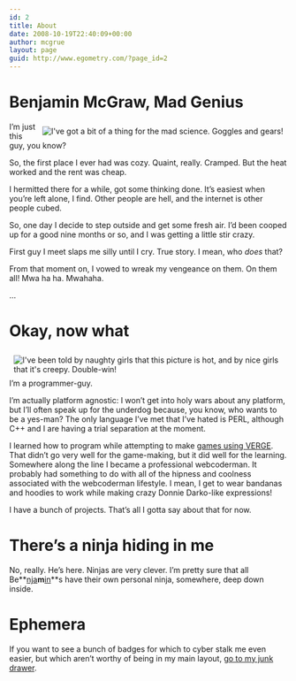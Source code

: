 ```yaml
---
id: 2
title: About
date: 2008-10-19T22:40:09+00:00
author: mcgrue
layout: page
guid: http://www.egometry.com/?page_id=2
---
```

# Benjamin McGraw, Mad Genius

<img src="/img/pics/ben_mad.jpg" alt="I've got a bit of a thing for the mad science. Goggles and gears!" border="0" style="float: right; padding: 8px;" /> 

I&#8217;m just this guy, you know?

So, the first place I ever had was cozy. Quaint, really. Cramped. But the heat worked and the rent was cheap.

I hermitted there for a while, got some thinking done. It&#8217;s easiest when you&#8217;re left alone, I find. Other people are hell, and the internet is other people cubed.

So, one day I decide to step outside and get some fresh air. I&#8217;d been cooped up for a good nine months or so, and I was getting a little stir crazy.

First guy I meet slaps me silly until I cry. True story. I mean, who _does_ that?

From that moment on, I vowed to wreak my vengeance on them. On them all! Mwa ha ha. Mwahaha.

&#8230;

# Okay, now what

<img src="/img/pics/creepy_ben.jpg" alt="I've been told by naughty girls that this picture is hot, and by nice girls that it's creepy. Double-win!" border="0" style="float: left; padding: 8px;" /> 

I&#8217;m a programmer-guy.

I&#8217;m actually platform agnostic: I won&#8217;t get into holy wars about any platform, but I&#8217;ll often speak up for the underdog because, you know, who wants to be a yes-man? The only language I&#8217;ve met that I&#8217;ve hated is PERL, although C++ and I are having a trial separation at the moment.

I learned how to program while attempting to make <a href=http://www.verge-rpg.com/>games using VERGE</a>. That didn&#8217;t go very well for the game-making, but it did well for the learning. Somewhere along the line I became a professional webcoderman. It probably had something to do with all of the hipness and coolness associated with the webcoderman lifestyle. I mean, I get to wear bandanas and hoodies to work while making crazy Donnie Darko-like expressions!

I have a bunch of projects. That&#8217;s all I gotta say about that for now.

# There&#8217;s a ninja hiding in me

No, really. He&#8217;s here. Ninjas are very clever. I&#8217;m pretty sure that all Be**<u>nja</u>**m**<u>in</u>**s have their own personal ninja, somewhere, deep down inside.

# Ephemera

If you want to see a bunch of badges for which to cyber stalk me even easier, but which aren&#8217;t worthy of being in my main layout, <a href=http://www.egometry.com/about/ephemera-miscellany-et-cetera-et-cetera-ad-nauseum/>go to my junk drawer</a>.